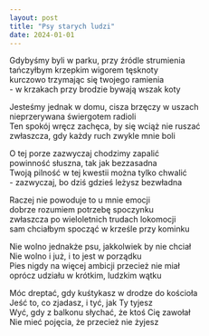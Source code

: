 ```yaml
---
layout: post
title: "Psy starych ludzi"
date: 2024-01-01
---
```


Gdybyśmy byli w parku, przy źródle strumienia  
tańczyłbym krzepkim wigorem tęsknoty  
kurczowo trzymając się twojego ramienia  
\- w krzakach przy brodzie bywają wszak koty

Jesteśmy jednak w domu, cisza brzęczy w uszach  
nieprzerywana świergotem radioli  
Ten spokój wręcz zachęca, by się wciąż nie ruszać  
zwłaszcza, gdy każdy ruch zwykle mnie boli

O tej porze zazwyczaj chodzimy zapalić  
powinność słuszna, tak jak bezzasadna  
Twoją pilność w tej kwestii można tylko chwalić  
\- zazwyczaj, bo dziś gdzieś leżysz bezwładna

Raczej nie powoduje to u mnie emocji  
dobrze rozumiem potrzebę spoczynku  
zwłaszcza po wieloletnich trudach lokomocji  
sam chciałbym spocząć w krześle przy kominku

Nie wolno jednakże psu, jakkolwiek by nie chciał  
Nie wolno i już, i to jest w porządku  
Pies nigdy na więcej ambicji przecież nie miał  
oprócz udziału w krótkim, ludzkim wątku

Móc dreptać, gdy kuśtykasz w drodze do kościoła  
Jeść to, co zjadasz, i tyć, jak Ty tyjesz  
Wyć, gdy z balkonu słychać, że ktoś Cię zawołał  
Nie mieć pojęcia, że przecież nie żyjesz